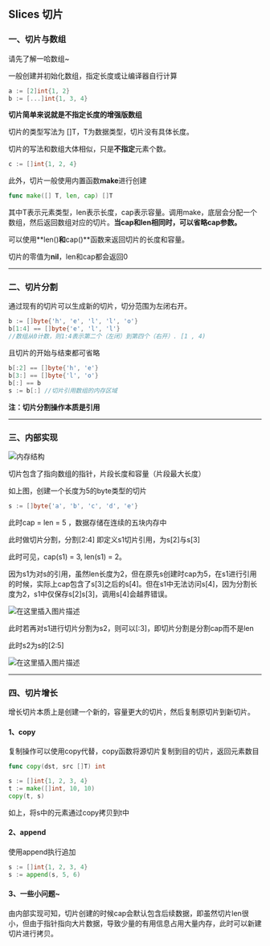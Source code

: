 

## Slices 切片

### 一、切片与数组

请先了解一哈数组~

一般创建并初始化数组，指定长度或让编译器自行计算

```go
a := [2]int{1, 2}
b := [...]int{1, 3, 4}
```

**切片简单来说就是不指定长度的增强版数组**

切片的类型写法为 []T，T为数据类型，切片没有具体长度。

切片的写法和数组大体相似，只是**不指定**元素个数。

```go
c := []int{1, 2, 4}
```

此外，切片一般使用内置函数**make**进行创建

```go
func make([] T, len, cap) []T
```

其中T表示元素类型，len表示长度，cap表示容量。调用make，底层会分配一个数组，然后返回数组对应的切片。**当cap和len相同时，可以省略cap参数。**

可以使用**len()**和**cap()**函数来返回切片的长度和容量。

切片的零值为**nil**，len和cap都会返回0

***

### 二、切片分割

通过现有的切片可以生成新的切片，切分范围为左闭右开。

```go
b := []byte{'h', 'e', 'l', 'l', 'o'}
b[1:4] == []byte{'e', 'l', 'l'}
//数组从0计数，则1:4表示第二个（左闭）到第四个（右开）. [1 , 4)
```

且切片的开始与结束都可省略

```go
b[:2] == []byte{'h', 'e'}
b[3:] == []byte{'l', 'o'}
b[:] == b 
s := b[:] //切片引用数组的内存区域
```

**注：切片分割操作本质是引用**

***

### 三、内部实现

![内存结构](https://img-blog.csdnimg.cn/20190408183138215.png)

切片包含了指向数组的指针，片段长度和容量（片段最大长度）

如上图，创建一个长度为5的byte类型的切片

```go
s := []byte{'a', 'b', 'c', 'd', 'e'}
```

此时cap = len = 5 ，数据存储在连续的五块内存中

此时做切片分割，分割[2:4] 即定义s1切片引用，为s[2]与s[3]

此时可见，cap(s1) = 3, len(s1) = 2。

因为s1为对s的引用，虽然len长度为2，但在原先s创建时cap为5，在s1进行引用的时候，实际上cap包含了s[3]之后的s[4]。但在s1中无法访问s[4]，因为分割长度为2，s1中仅保存s[2]s[3]，调用s[4]会越界错误。

![在这里插入图片描述](https://img-blog.csdnimg.cn/20190408183152695.png)

此时若再对s1进行切片分割为s2，则可以[:3]，即切片分割是分割cap而不是len

此时s2为s的[2:5]

![在这里插入图片描述](https://img-blog.csdnimg.cn/20190408183210687.png)

***

### 四、切片增长

增长切片本质上是创建一个新的，容量更大的切片，然后复制原切片到新切片。

#### 1、copy

复制操作可以使用copy代替，copy函数将源切片复制到目的切片，返回元素数目

```go
func copy(dst, src []T) int
```

```go
s := []int{1, 2, 3, 4}
t := make([]int, 10, 10)
copy(t, s)
```

如上，将s中的元素通过copy拷贝到t中

#### 2、append

使用append执行追加

```go
s := []int{1, 2, 3, 4}
s := append(s, 5, 6)
```

#### 3、一些小问题~

由内部实现可知，切片创建的时候cap会默认包含后续数据，即虽然切片len很小，但由于指针指向大片数据，导致少量的有用信息占用大量内存，此时可以新建切片进行拷贝。